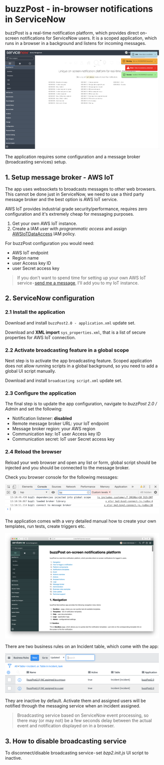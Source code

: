 # buzzPost - in-browser notifications in ServiceNow

buzzPost is a real-time notification platform, which provides direct on-screen notifications for ServiceNow users. It is a scoped application, which runs in a browser in a background and listens for incoming messages.

![img](/img/bzp2_sandbox.png)

The application requires some configuration and a message broker (broadcasting services) setup.

## 1. Setup message broker - AWS IoT

The app uses websockets to broadcasts messages to other web browsers. This cannot be done just in ServiceNow, we need to use a third party message broker and the best option is AWS IoT service.

AWS IoT provides industrial grade security/performance, requires zero configuration and it's extremely cheap for messaging purposes.

 1. Get your own AWS IoT instance.
 2. Create a IAM user with *programmatic access* and assign [AWSIoTDataAccess](https://docs.aws.amazon.com/iot/latest/developerguide/iam-policies.html) IAM policy.

For buzzPost configuration you would need:

- AWS IoT endpoint
- Region name
- user Access key ID
- user Secret access key

>If you don't want to spend time for setting up your own AWS IoT service - [send me a message](mailto:support@elinsoftware.com), I'll add you to my IoT instance.

## 2. ServiceNow configuration

### 2.1 Install the application

Download and install `buzzPost2.0 - application.xml` update set.

Download and **XML import** `sys_properties.xml`, that is a list of secure properties for AWS IoT connection.

### 2.2 Activate broadcasting feature in a global scope

Next step is to activate the app broadcasting feature. Scoped application does not allow running scripts in a global background, so you need to add a global UI script manually.

Download and install `broadcasting script.xml` update set.

### 2.3 Configure the application

The final step is to update the app configuration, navigate to *buzzPost 2.0 / Admin* and set the following:

- Notification listener: **disabled**
- Remote message broker URL: your IoT endpoint
- Message broker region: your AWS region
- Communication key: IoT user Access key ID
- Communication secret: IoT user Secret access key

### 2.4 Reload the browser

Reload your web browser and open any list or form, global script should be injected and you should be connected to the message broker.

Check you browser console for the following messages:

![img](/img/console.png)

The application comes with a very detailed manual how to create your own templates, run tests, create triggers etc.

![img](/img/help.png)

There are two business rules on an Incident table, which come with the app:

![img](/img/br.png)

They are inactive by default. Activate them and assigned users will be notified through the messaging service when an incident assigned.

>Broadcasting service based on ServiceNow event processing, so there may (or may not) be a few seconds delay between the actual event and notification displayed on in a browser.

## 3. How to disable broadcasting service

To disconnect/disable broadcasting service - set *bzp2.init.js* UI script to inactive.